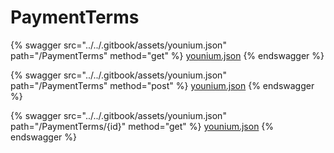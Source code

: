 # PaymentTerms

{% swagger src="../../.gitbook/assets/younium.json" path="/PaymentTerms" method="get" %}
[younium.json](../../.gitbook/assets/younium.json)
{% endswagger %}

{% swagger src="../../.gitbook/assets/younium.json" path="/PaymentTerms" method="post" %}
[younium.json](../../.gitbook/assets/younium.json)
{% endswagger %}

{% swagger src="../../.gitbook/assets/younium.json" path="/PaymentTerms/{id}" method="get" %}
[younium.json](../../.gitbook/assets/younium.json)
{% endswagger %}
